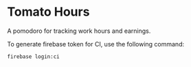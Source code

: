 # Tomato Hours

A pomodoro for tracking work hours and earnings.

To generate firebase token for CI, use the following command:

```firebase login:ci```